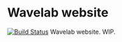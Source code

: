 # Wavelab website
[![Build Status](https://travis-ci.org/UMass-Boston-WaveLab/umass-boston-wavelab.github.io.svg?branch=source)](https://travis-ci.org/UMass-Boston-WaveLab/umass-boston-wavelab.github.io)
Wavelab website. WIP.
